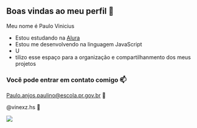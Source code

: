 ## Boas vindas ao meu perfil 🖤

Meu nome é Paulo Vinicius

- Estou estudando na [Alura](https://www.alura.com.br)
- Estou me desenvolvendo na linguagem  JavaScript
- U
- tilizo esse espaço para a organização e compartilhanmento dos meus projetos

### Você pode entrar em contato comigo 📫

Paulo.anjos.paulino@escola.pr.gov.br 📧

@vinexz.hs 📱

![](https://media1.tenor.com/m/hUZWT9W6VScAAAAd/ghostface-scream-mask.gif)
